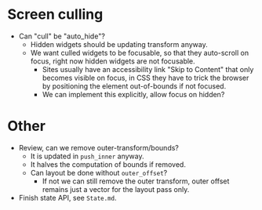 # Screen culling

* Can "cull" be "auto_hide"?
  - Hidden widgets should be updating transform anyway.
  - We want culled widgets to be focusable, so that they auto-scroll on focus, right now hidden widgets are not focusable.
      - Sites usually have an accessibility link "Skip to Content" that only becomes visible on focus, in CSS
        they have to trick the browser by positioning the element out-of-bounds if not focused.
      - We can implement this explicitly, allow focus on hidden?

# Other

* Review, can we remove outer-transform/bounds?
    - It is updated in `push_inner` anyway.
    - It halves the computation of bounds if removed.
    - Can layout be done without `outer_offset`?
        - If not we can still remove the outer transform, outer offset remains just a vector for the layout pass only. 
* Finish state API, see `State.md`.